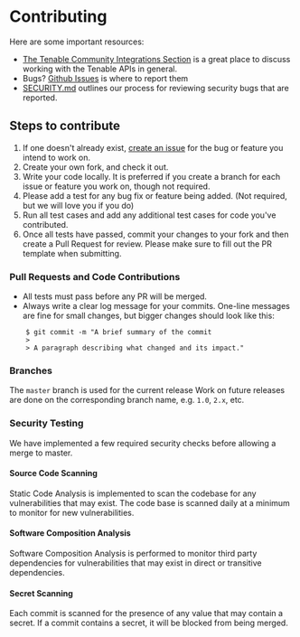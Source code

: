 # Contributing


Here are some important resources:

  * [The Tenable Community Integrations Section](https://community.tenable.com/) is a great place to discuss working with the Tenable APIs in general.
  * Bugs? [Github Issues](https://github.com/accurics/terrascan/issues) is where to report them
  * [SECURITY.md](./SECURITY.md) outlines our process for reviewing security bugs that are reported.

## Steps to contribute

1. If one doesn't already exist, [create an issue](https://github.com/accurics/terrascan/issues/new) for the bug or feature you intend to work on.
2. Create your own fork, and check it out.
3. Write your code locally. It is preferred if you create a branch for each issue or feature you work on, though not required.
4. Please add a test for any bug fix or feature being added. (Not required, but we will love you if you do)
5. Run all test cases and add any additional test cases for code you've contributed. 
6. Once all tests have passed, commit your changes to your fork and then create a Pull Request for review. Please make sure to fill out the PR template when submitting.

### Pull Requests and Code Contributions

* All tests must pass before any PR will be merged.
* Always write a clear log message for your commits. One-line messages are fine for small changes, but bigger changes should look like this:

```
    $ git commit -m "A brief summary of the commit
    > 
    > A paragraph describing what changed and its impact."
```
### Branches

The ```master``` branch is used for the current release 
Work on future releases are done on the corresponding branch name, e.g. ```1.0```, ```2.x```, etc.


### Security Testing

We have implemented a few required security checks before allowing a merge to master. 

#### Source Code Scanning

Static Code Analysis is implemented to scan the codebase for any vulnerabilities that may exist. The code base is scanned daily at a minimum to monitor for new vulnerabilities.

#### Software Composition Analysis

Software Composition Analysis is performed to monitor third party dependencies for vulnerabilities that may exist in direct or transitive dependencies. 

#### Secret Scanning

Each commit is scanned for the presence of any value that may contain a secret. If a commit contains a secret, it will be blocked from being merged. 
